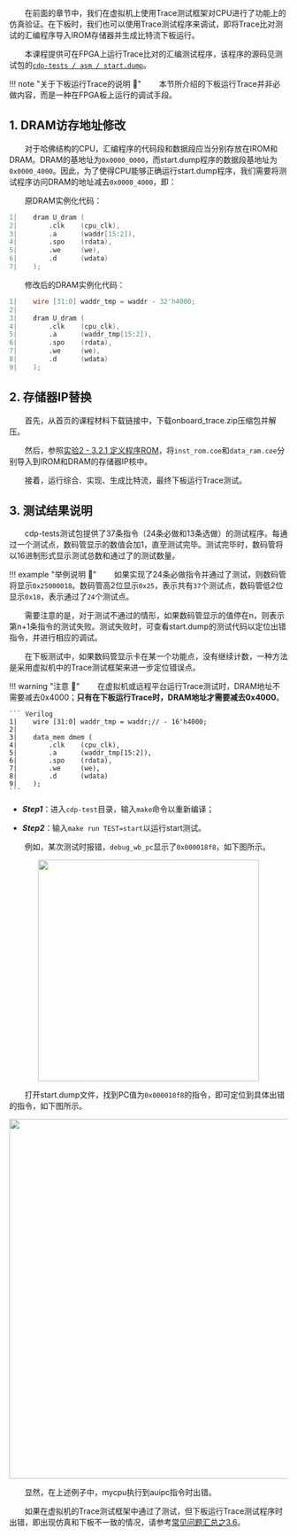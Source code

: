 &emsp;&emsp;在前面的章节中，我们在虚拟机上使用Trace测试框架对CPU进行了功能上的仿真验证。在下板时，我们也可以使用Trace测试程序来调试，即将Trace比对测试的汇编程序导入IROM存储器并生成比特流下板运行。

&emsp;&emsp;本课程提供可在FPGA上运行Trace比对的汇编测试程序，该程序的源码见测试包的<a href="https://gitee.com/hitsz-cslab/cdp-tests/blob/miniRV/asm/start.dump" target="_blank">`cdp-tests / asm / start.dump`</a>。

!!! note "关于下板运行Trace的说明 :loudspeaker:"
    &emsp;&emsp;本节所介绍的下板运行Trace并非必做内容，而是一种在FPGA板上运行的调试手段。

## 1. DRAM访存地址修改

&emsp;&emsp;对于哈佛结构的CPU，汇编程序的代码段和数据段应当分别存放在IROM和DRAM。DRAM的基地址为`0x0000_0000`，而start.dump程序的数据段基地址为`0x0000_4000`。因此，为了使得CPU能够正确运行start.dump程序，我们需要将测试程序访问DRAM的地址减去`0x0000_4000`，即：

&emsp;&emsp;原DRAM实例化代码：

``` Verilog
1|    dram U_dram (
2|        .clk    (cpu_clk),
3|        .a      (waddr[15:2]),
4|        .spo    (rdata),
5|        .we     (we),
6|        .d      (wdata)
7|    );
```

&emsp;&emsp;修改后的DRAM实例化代码：

``` Verilog
1|    wire [31:0] waddr_tmp = waddr - 32'h4000;
2|    
3|    dram U_dram (
4|        .clk    (cpu_clk),
5|        .a      (waddr_tmp[15:2]),
6|        .spo    (rdata),
7|        .we     (we),
8|        .d      (wdata)
9|    );
```


## 2. 存储器IP替换

<!-- &emsp;&emsp;由于下板测试程序较大，导致导入.coe后重新综合工程耗时较长，因此课程指导书网站提供了已综合好的IROM和DRAM IP核，同学们可将其直接导入CPU工程中使用。

&emsp;&emsp;下面以导入DRAM为例，介绍导入已综合IP核的方法 (IROM同理)。 -->

<!-- &emsp;&emsp;首先，从指导书网站<a href="https://gitee.com/hitsz-cslab/cpu/blob/master/stupkt/download_test.zip" target="_blank">下载download_test.zip压缩包</a>文件并解压到无中文路径下。 -->

&emsp;&emsp;首先，从首页的课程材料下载链接中，下载onboard_trace.zip压缩包并解压。

<!-- &emsp;&emsp;然后，备份原工程，按照上一节所述修改RTL代码，并删除已实例化的IROM和DRAM IP核。 -->

&emsp;&emsp;然后，参照<a href="../../lab2/2-parts/#321-rom" target="_blank">实验2 - 3.2.1 定义程序ROM</a>，将`inst_rom.coe`和`data_ram.coe`分别导入到IROM和DRAM的存储器IP核中。

<!-- &emsp;&emsp;接着，按下图所示点击添加IP核。

<center><img src = "../assets/1.png" width = 450></center>

<center><img src = "../assets/2.png" width></center>

<center><img src = "../assets/3.png" width = 600></center>
<center>从解压的目录中添加已综合的DRAM IP核</center> -->

&emsp;&emsp;接着，运行综合、实现、生成比特流，最终下板运行Trace测试。



## 3. 测试结果说明

&emsp;&emsp;cdp-tests测试包提供了37条指令（24条必做和13条选做）的测试程序。每通过一个测试点，数码管显示的数值会加1，直至测试完毕。测试完毕时，数码管将以16进制形式显示测试总数和通过了的测试数量。

!!! example "举例说明 :chestnut:"
    &emsp;&emsp;如果实现了24条必做指令并通过了测试，则数码管将显示`0x25000018`。数码管高2位显示`0x25`，表示共有`37`个测试点，数码管低2位显示`0x18`，表示通过了`24`个测试点。

&emsp;&emsp;需要注意的是，对于测试不通过的情形，如果数码管显示的值停在n，则表示第n+1条指令的测试失败。测试失败时，可查看start.dump的测试代码以定位出错指令，并进行相应的调试。

&emsp;&emsp;在下板测试中，如果数码管显示卡在某一个功能点，没有继续计数，一种方法是采用虚拟机中的Trace测试框架来进一步定位错误点。

!!! warning "注意 :loudspeaker:"
    &emsp;&emsp;在虚拟机或远程平台运行Trace测试时，DRAM地址不需要减去0x4000；**只有在下板运行Trace时，DRAM地址才需要减去0x4000**。

    ``` Verilog
    1|    wire [31:0] waddr_tmp = waddr;// - 16'h4000;
    2|     
    3|    data_mem dmem (
    4|        .clk    (cpu_clk),
    5|        .a      (waddr_tmp[15:2]),
    6|        .spo    (rdata),
    7|        .we     (we),
    8|        .d      (wdata)
    9|    );
    ```

- ***Step1***：进入`cdp-test`目录，输入`make`命令以重新编译；

- ***Step2***：输入`make run TEST=start`以运行start测试。

&emsp;&emsp;例如，某次测试时报错，`debug_wb_pc`显示了`0x000018f8`，如下图所示。

<center><img src = "../assets/t-1.png" width = 400></center>

&emsp;&emsp;打开start.dump文件，找到PC值为`0x000018f8`的指令，即可定位到具体出错的指令，如下图所示。

<center><img src = "../assets/t-2.png" width = 650></center>

&emsp;&emsp;显然，在上述例子中，mycpu执行到auipc指令时出错。

&emsp;&emsp;如果在虚拟机的Trace测试框架中通过了测试，但下板运行Trace测试程序时出错，即出现仿真和下板不一致的情况，请参考<a href="../../home/problems/#36" target="_blank">常见问题汇总之3.6</a>。
